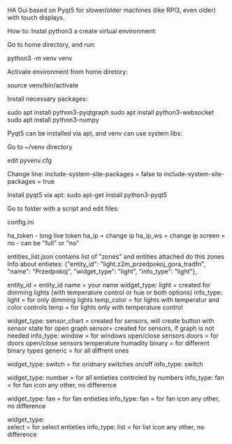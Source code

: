 HA Gui based on Pyqt5 for slower/older machines (like RPI3, even older) with touch displays.


How to:
Instal python3 a create virtual environment:

Go to home directory, and run:

python3 -m venv venv

Activate environment from home diretory:

source venv/bin/activate

Install necessary packages:

sudo apt install python3-pyqtgraph
sudo apt install python3-websocket
sudo apt install python3-numpy

Pyqt5 can be installed via apt, and venv can use system libs:

Go to ~/venv directory

edit pyvenv.cfg

Change line:
include-system-site-packages = false 
to
include-system-site-packages = true

Install pyqt5 via apt:
sudo apt-get install python3-pyqt5  



Go to folder with a script and edit files:

config.ini

ha_token - long live token
ha_ip = change ip
ha_ip_ws = change ip
screen = no - can be "full" or "no"

entities_list.json contains list of "zones" and entities attached do this zones
Info about entietes:
{"entity_id": "light.z2m_przedpokoj_gora_tradfri", "name": "Przedpokoj", "widget_type": "light", "info_type": "light"},

entity_id = entity_id
name = your name 
widget_type:
  light = created for dimming lights (with temperature control or hue or both options)
    info_type:
      light = for only dimming lights
      temp_color = for lights with temperatur and color controls
      temp = for lights only with temperature control

widget_type:
  sensor_chart = created for sensors, will create button with sensor state for open graph 
  sensor= created for sensors, if graph is not needed
    info_type:
      window = for windows open/close sensors 
      doors = for doors open/close sensors
      temperature
      humadity
      binary = for different binary types
      generic = for all diffrent ones
      
widget_type:
  switch = for oridnary switches on/off
    info_type:
      switch
      
widget_type:
  number = for all entieties controled by numbers
    info_type:
      fan = for fan icon
      any other, no difference

widget_type:
  fan = for fan entieties
    info_type:
      fan = for fan icon
      any other, no difference
      
widget_type:      
      select = for select entieties
    info_type:
      list = for list icon
      any other, no difference  
  
      
      






